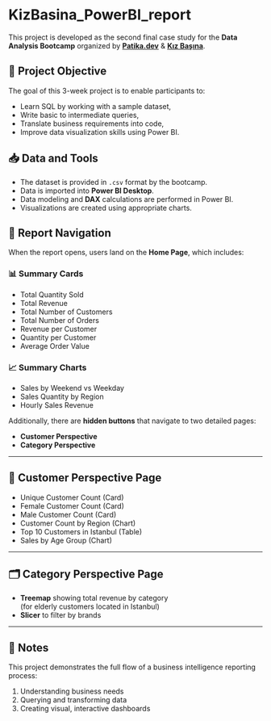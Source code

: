 # KizBasina_PowerBI_report

This project is developed as the second final case study for the **Data Analysis Bootcamp** organized by **[Patika.dev](https://www.patika.dev)** & **[Kız Başına](https://www.kizbasina.com/)**.

## 🎯 Project Objective

The goal of this 3-week project is to enable participants to:
- Learn SQL by working with a sample dataset,
- Write basic to intermediate queries,
- Translate business requirements into code,
- Improve data visualization skills using Power BI.

## 📥 Data and Tools

- The dataset is provided in `.csv` format by the bootcamp.
- Data is imported into **Power BI Desktop**.
- Data modeling and **DAX** calculations are performed in Power BI.
- Visualizations are created using appropriate charts.

## 🧭 Report Navigation

When the report opens, users land on the **Home Page**, which includes:

### 📊 Summary Cards
- Total Quantity Sold  
- Total Revenue  
- Total Number of Customers  
- Total Number of Orders  
- Revenue per Customer  
- Quantity per Customer  
- Average Order Value  

### 📈 Summary Charts
- Sales by Weekend vs Weekday  
- Sales Quantity by Region  
- Hourly Sales Revenue  

Additionally, there are **hidden buttons** that navigate to two detailed pages:
- **Customer Perspective**
- **Category Perspective**

---

## 👥 Customer Perspective Page

- Unique Customer Count (Card)  
- Female Customer Count (Card)  
- Male Customer Count (Card)  
- Customer Count by Region (Chart)  
- Top 10 Customers in Istanbul (Table)  
- Sales by Age Group (Chart)

---

## 🗂️ Category Perspective Page

- **Treemap** showing total revenue by category  
  (for elderly customers located in Istanbul)  
- **Slicer** to filter by brands

---

## 📌 Notes

This project demonstrates the full flow of a business intelligence reporting process:
1. Understanding business needs
2. Querying and transforming data
3. Creating visual, interactive dashboards
